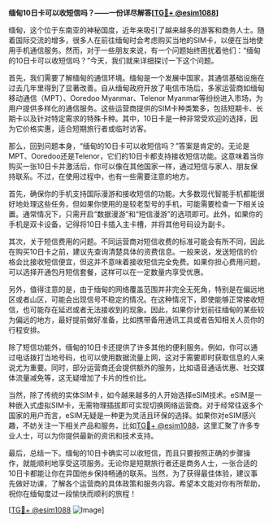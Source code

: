 **缅甸10日卡可以收短信吗？——一份详尽解答[[TG💪+ @esim1088](https://t.me/s/esim1088)]**

缅甸，这个位于东南亚的神秘国度，近年来吸引了越来越多的游客和商务人士。随着国际交流的增多，很多人在前往缅甸时会考虑购买当地的SIM卡，以便在当地使用手机通信服务。然而，对于一些朋友来说，有一个问题始终困扰着他们：“缅甸的10日卡可以收短信吗？”今天，我们就来详细探讨一下这个问题。

首先，我们需要了解缅甸的通信环境。缅甸是一个发展中国家，其通信基础设施在过去几年里得到了显著改善。自从缅甸政府开放了电信市场后，多家运营商如缅甸移动通信（MPT）、Ooredoo Myanmar、Telenor Myanmar等纷纷进入市场，为用户提供多样化的通信服务。这些运营商提供的SIM卡种类繁多，包括短期卡、长期卡以及针对特定需求的特殊卡种。其中，10日卡是一种非常受欢迎的选择，因为它价格实惠，适合短期旅行者或临时访客。

那么，回到问题本身，“缅甸的10日卡可以收短信吗？”答案是肯定的。无论是MPT、Ooredoo还是Telenor，它们的10日卡都支持接收短信功能。这意味着当你购买一张10日卡并激活后，你可以像在其他国家一样，通过短信与家人、朋友保持联系。不过，在使用过程中，也有一些需要注意的地方。

首先，确保你的手机支持国际漫游和接收短信的功能。大多数现代智能手机都能很好地处理这些任务，但如果你使用的是较老型号的手机，可能需要检查一下相关设置。通常情况下，只需开启“数据漫游”和“短信漫游”的选项即可。此外，如果你的手机是双卡设备，记得将10日卡插入主卡槽，并将其他号码设为副卡。

其次，关于短信费用的问题。不同运营商对短信收费的标准可能会有所不同，因此在购买10日卡之前，建议先查询清楚具体的资费信息。一般来说，发送短信的价格会比接收短信便宜，但这并不意味着接收短信完全免费。如果你担心费用问题，可以选择开通包月短信套餐，这样可以在一定数量内享受优惠。

另外，值得注意的是，由于缅甸的网络覆盖范围并非完全无死角，特别是在偏远地区或者山区，可能会出现信号不稳定的情况。在这种情况下，即使能够正常接收短信，也可能存在延迟或者无法接收到的现象。因此，如果你计划前往缅甸的某些较为偏远的地方，最好提前做好准备，比如携带备用通讯工具或者告知相关人员你的行程安排。

除了短信功能外，缅甸的10日卡还提供了许多其他的便利服务。例如，你可以通过电话拨打当地号码，也可以使用数据流量上网，这对于需要即时获取信息的人来说尤为重要。同时，部分运营商还会提供额外的服务，比如语音通话优惠、社交媒体流量减免等，这无疑增加了卡片的性价比。

当然，除了传统的实体SIM卡，如今越来越多的人开始选择eSIM技术。eSIM是一种嵌入式虚拟SIM卡，无需物理插拔即可实现切换网络运营商。对于经常往返多个国家的用户而言，eSIM无疑是一种更为灵活且环保的选择。如果你对eSIM感兴趣，不妨关注一下相关产品和服务，比如[TG💪+ @esim1088](https://t.me/s/esim1088)，这里汇聚了许多专业人士，可以为你提供最新的资讯和技术支持。

最后，总结一下。缅甸的10日卡确实可以收短信，而且只要按照正确的步骤操作，就能顺利地享受这项服务。无论你是短期旅行者还是商务人士，一张合适的10日卡都能让你在异国他乡保持畅通的联系。当然，为了获得最佳体验，建议事先做好功课，了解各个运营商的具体政策和服务内容。希望本文能对你有所帮助，祝你在缅甸度过一段愉快而顺利的旅程！

[[TG💪+ @esim1088](https://t.me/s/esim1088) ![Image](https://i.postimg.cc/4NQfJmqS/Snipaste-2025-05-13-00-14-12.png)]